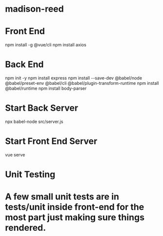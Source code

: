 # madison-reed

# Front End
npm install -g @vue/cli
npm install axios

# Back End
npm init -y
npm install express
npm install --save-dev @babel/node @babel/preset-env @babel/cli @babel/plugin-transform-runtime
npm install @babel/runtime
npm install body-parser

# Start Back Server
npx babel-node src/server.js


# Start Front End Server
vue serve

# Unit Testing
# A few small unit tests are in tests/unit inside front-end for the most part just making sure things rendered.